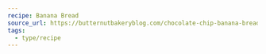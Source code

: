 ```yaml
---
recipe: Banana Bread
source_url: https://butternutbakeryblog.com/chocolate-chip-banana-bread/
tags:
  - type/recipe
---
```


